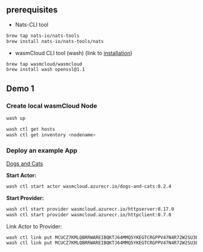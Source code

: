 
## prerequisites

* Nats-CLI tool  
```bash
brew tap nats-io/nats-tools  
brew install nats-io/nats-tools/nats
```
* wasmCloud CLI tool (wash) (link to [installation](https://wasmcloud.com/docs/installation/?os=mac))
```bash
brew tap wasmcloud/wasmcloud
brew install wash openssl@1.1
```

## Demo 1

### Create local wasmCloud Node

```bash
wash up
```

```bash
wash ctl get hosts
wash ctl get inventory <nodename>
```

### Deploy an example App

[Dogs and Cats](https://github.com/wasmCloud/examples/blob/main/ngs/dogs-and-cats/src/lib.rs)

**Start Actor:**

```bash
wash ctl start actor wasmcloud.azurecr.io/dogs-and-cats:0.2.4
```

**Start Provider:**

```bash
wash ctl start provider wasmcloud.azurecr.io/httpserver:0.17.0
wash ctl start provider wasmcloud.azurecr.io/httpclient:0.7.0
```

Link Actor to Provider:

```bash
wash ctl link put MCUCZ7KMLQBRRWAREIBQKTJ64MMQ5YKEGTCRGPPV47N4R72W2SU3EYMU VAG3QITQQ2ODAOWB5TTQSDJ53XK3SHBEIFNK4AYJ5RKAX2UNSCAPHA5M wasmcloud:httpserver ADDRESS=0.0.0.0:8081
wash ctl link put MCUCZ7KMLQBRRWAREIBQKTJ64MMQ5YKEGTCRGPPV47N4R72W2SU3EYMU VCCVLH4XWGI3SGARFNYKYT2A32SUYA2KVAIV2U2Q34DQA7WWJPFRKIKM wasmcloud:httpclient
```
